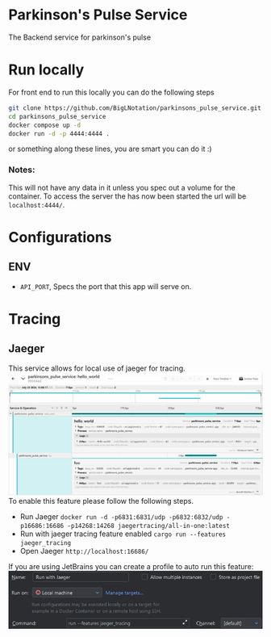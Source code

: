 # Parkinson's Pulse Service
The Backend service for parkinson's pulse

# Run locally
For front end to run this locally you can do the following steps
```bash
git clone https://github.com/BigLNotation/parkinsons_pulse_service.git
cd parkinsons_pulse_service
docker compose up -d
docker run -d -p 4444:4444 .
```
or something along these lines, you are smart you can do it :)

### Notes:
This will not have any data in it unless you spec out a volume for the container. 
To access the server the has now been started the url will be `localhost:4444/`. 

# Configurations
## ENV
- `API_PORT`, Specs the port that this app will serve on.

# Tracing
## Jaeger
This service allows for local use of jaeger for tracing. 
![jaeger_log_example.png](docs/jaeger_log_example.png)
To enable this feature please follow the following steps.

- Run Jaeger `docker run -d -p6831:6831/udp -p6832:6832/udp -p16686:16686 -p14268:14268 jaegertracing/all-in-one:latest`
- Run with jaeger tracing feature enabled `cargo run --features jaeger_tracing`
- Open Jaeger `http://localhost:16686/`

If you are using JetBrains you can create a profile to auto run this feature:
![JetBrainsJaegerFeat.png](docs/JetBrainsJaegerFeat.png)
